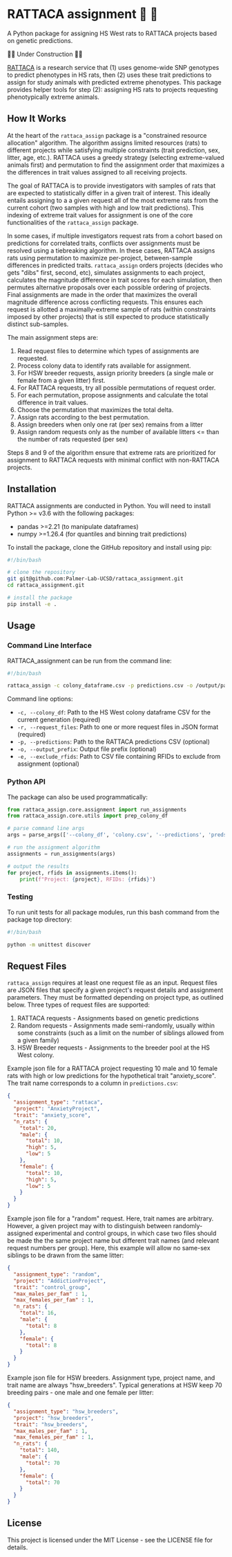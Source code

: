 # RATTACA assignment :rat: :dart:

A Python package for assigning HS West rats to RATTACA projects based on genetic predictions.  

:construction::construction: Under Construction :construction::construction:

[RATTACA](https://ratgenes.org/rattaca/) is a research service that (1) uses genome-wide SNP genotypes to predict phenotypes in HS rats, then (2) uses these trait predictions to assign for study animals with predicted extreme phenotypes. This package provides helper tools for step (2): assigning HS rats to projects requesting phenotypically extreme animals. 

## How It Works

At the heart of the `rattaca_assign` package is a "constrained resource allocation" algorithm. The algorithm assigns limited resources (rats) to different projects while satisfying multiple constraints (trait prediction, sex, litter, age, etc.). RATTACA uses a greedy strategy (selecting extreme-valued animals first) and permutation to find the assignment order that maximizes a the differences in trait values assigned to all receiving projects.  

The goal of RATTACA is to provide investigators with samples of rats that are expected to statistically differ in a given trait of interest. This ideally entails assigning to a a given request all of the most extreme rats from the current cohort (two samples with high and low trait predictions). This indexing of extreme trait values for assignment is one of the core functionalities of the `rattaca_assign` package. 

In some cases, if multiple investigators request rats from a cohort based on predictions for correlated traits, conflicts over assignments must be resolved using a tiebreaking algorithm. In these cases, RATTACA assigns rats using permutation to maximize per-project, between-sample differences in predicted traits. `rattaca_assign` orders projects (decides who gets "dibs" first, second, etc), simulates assignments to each project, calculates the magnitude difference in trait scores for each simulation, then permutes alternative proposals over each possible ordering of projects. Final assignments are made in the order that maximizes the overall magnitude difference across conflicting requests. This ensures each request is allotted a maximally-extreme sample of rats (within constraints imposed by other projects) that is still expected to produce statistically distinct sub-samples.


The main assignment steps are:

1. Read request files to determine which types of assignments are requested.
2. Process colony data to identify rats available for assignment.
3. For HSW breeder requests, assign priority breeders (a single male or female from a given litter) first.
4. For RATTACA requests, try all possible permutations of request order.
5. For each permutation, propose assignments and calculate the total difference in trait values.
6. Choose the permutation that maximizes the total delta.
7. Assign rats according to the best permutation.
8. Assign breeders when only one rat (per sex) remains from a litter
9. Assign random requests only as the number of available litters <= than the number of rats requested (per sex)

Steps 8 and 9 of the algorithm ensure that extreme rats are prioritized for assignment to RATTACA requests with minimal conflict with non-RATTACA projects.

## Installation

RATTACA assignments are conducted in Python. You will need to install Python >= v3.6 with the following packages:
- pandas >=2.21 (to manipulate dataframes)
- numpy >=1.26.4 (for quantiles and binning trait predictions)

To install the package, clone the GitHub repository and install using pip:
```bash
#!/bin/bash

# clone the repository
git git@github.com:Palmer-Lab-UCSD/rattaca_assignment.git
cd rattaca_assignment.git

# install the package
pip install -e .
```

## Usage

### Command Line Interface

RATTACA_assignment can be run from the command line:

```bash
#!/bin/bash 

rattaca_assign -c colony_dataframe.csv -p predictions.csv -o /output/path/output_prefix -r request1.json request2.json
```

Command line options:
- `-c, --colony_df`: Path to the HS West colony dataframe CSV for the current generation (required)
- `-r, --request_files`: Path to one or more request files in JSON format (required)
- `-p, --predictions`: Path to the RATTACA predictions CSV (optional)
- `-o, --output_prefix`: Output file prefix (optional)
- `-e, --exclude_rfids`: Path to CSV file containing RFIDs to exclude from assignment (optional)

### Python API

The package can also be used programmatically:

```python
from rattaca_assign.core.assignment import run_assignments
from rattaca_assign.core.utils import prep_colony_df

# parse command line args
args = parse_args(['--colony_df', 'colony.csv', '--predictions', 'preds.csv', '--request_files', 'request1.json', 'request2.json'])

# run the assignment algorithm
assignments = run_assignments(args)

# output the results
for project, rfids in assignments.items():
    print(f"Project: {project}, RFIDs: {rfids}")
```

### Testing

To run unit tests for all package modules, run this bash command from the package top directory:

```bash
#!/bin/bash

python -m unittest discover
```

## Request Files

`rattaca_assign` requires at least one request file as an input. Request files are JSON files that specify a given project's request details and assignment parameters. They must be formatted depending on project type, as outlined below. Three types of request files are supported:

1. RATTACA requests - Assignments based on genetic predictions
2. Random requests - Assignments made semi-randomly, usually within some constraints (such as a limit on the number of siblings allowed from a given family)
3. HSW Breeder requests - Assignments to the breeder pool at the HS West colony.

Example json file for a RATTACA project requesting 10 male and 10 female rats with high or low predictions for the hypothetical trait "anxiety_score". The trait name corresponds to a column in `predictions.csv`:

```json
{
  "assignment_type": "rattaca",
  "project": "AnxietyProject",
  "trait": "anxiety_score",
  "n_rats": {
    "total": 20,
    "male": {
      "total": 10,
      "high": 5,
      "low": 5
    },
    "female": {
      "total": 10,
      "high": 5,
      "low": 5
    }
  }
}
```

Example json file for a "random" request. Here, trait names are arbitrary. However, a given project may with to distinguish between randomly-assigned experimental and control groups, in which case two files should be made the the same project name but different trait names (and relevant request numbers per group). Here, this example will allow no same-sex siblings to be drawn from the same litter:
```json
{
  "assignment_type": "random",
  "project": "AddictionProject",
  "trait": "control_group",
  "max_males_per_fam" : 1,
  "max_females_per_fam" : 1,
  "n_rats": {
    "total": 16,
    "male": {
      "total": 8
    },
    "female": {
      "total": 8
    }
  }
}
```

Example json file for HSW breeders. Assignment type, project name, and trait name are always "hsw_breeders". Typical generations at HSW keep 70 breeding pairs - one male and one female per litter:
```json
{
  "assignment_type": "hsw_breeders",
  "project": "hsw_breeders",
  "trait": "hsw_breeders",
  "max_males_per_fam" : 1,
  "max_females_per_fam" : 1,
  "n_rats": {
    "total": 140,
    "male": {
      "total": 70
    },
    "female": {
      "total": 70
    }
  }
}
```

## License

This project is licensed under the MIT License - see the LICENSE file for details.